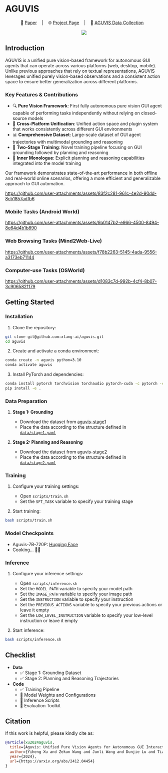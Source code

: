 # AGUVIS

<p align="center">
        📑 <a  href="https://huggingface.co/papers/2412.04454" target="_blank">Paper</a> &nbsp&nbsp  </a> | &nbsp&nbsp 🌐 <a href="https://aguvis-project.github.io/" target="_blank">Project Page</a> &nbsp&nbsp | &nbsp&nbsp 💾 <a href="https://huggingface.co/collections/ranpox/aguvis-unified-pure-vision-gui-agents-6764e2bc343c62af95c209d8" target="_blank"> AGUVIS Data Collection</a> &nbsp&nbsp
<br>

<p align="center">
    <img src="https://aguvis-project.github.io/static/images/overview.jpg" type="image/jpg"/>
<p>

## Introduction

AGUVIS is a unified pure vision-based framework for autonomous GUI agents that can operate across various platforms (web, desktop, mobile). Unlike previous approaches that rely on textual representations, AGUVIS leverages unified purely vision-based observations and a consistent action space to ensure better generalization across different platforms.

### Key Features & Contributions

- 🔍 **Pure Vision Framework**: First fully autonomous pure vision GUI agent capable of performing tasks independently without relying on closed-source models
- 🔄 **Cross-Platform Unification**: Unified action space and plugin system that works consistently across different GUI environments
- 📊 **Comprehensive Dataset**: Large-scale dataset of GUI agent trajectories with multimodal grounding and reasoning
- 🧠 **Two-Stage Training**: Novel training pipeline focusing on GUI grounding followed by planning and reasoning
- 💭 **Inner Monologue**: Explicit planning and reasoning capabilities integrated into the model training

Our framework demonstrates state-of-the-art performance in both offline and real-world online scenarios, offering a more efficient and generalizable approach to GUI automation.

https://github.com/user-attachments/assets/83f2c281-961c-4e2d-90dd-8cb1857adfb6

### Mobile Tasks (Android World)

https://github.com/user-attachments/assets/9a0147b2-e966-4500-8494-8e64d4b1b890

### Web Browsing Tasks (Mind2Web-Live)

https://github.com/user-attachments/assets/f78b2263-5145-4ada-9556-a3173eb71144

### Computer-use Tasks (OSWorld)

https://github.com/user-attachments/assets/d1083c7d-992b-4cf4-8b07-3c9065821179

## Getting Started

### Installation

1. Clone the repository:
```bash
git clone git@github.com:xlang-ai/aguvis.git
cd aguvis
```

2. Create and activate a conda environment:
```bash
conda create -n aguvis python=3.10
conda activate aguvis
```

3. Install PyTorch and dependencies:
```bash
conda install pytorch torchvision torchaudio pytorch-cuda -c pytorch -c nvidia
pip install -e .
```

### Data Preparation

1. **Stage 1: Grounding**
   - Download the dataset from [aguvis-stage1](https://huggingface.co/datasets/xlangai/aguvis-stage1)
   - Place the data according to the structure defined in [`data/stage1.yaml`](./data/stage1.yaml)

2. **Stage 2: Planning and Reasoning**
   - Download the dataset from [aguvis-stage2](https://huggingface.co/datasets/xlangai/aguvis-stage2)
   - Place the data according to the structure defined in [`data/stage2.yaml`](./data/stage2.yaml)

### Training

1. Configure your training settings:
   - Open `scripts/train.sh`
   - Set the `SFT_TASK` variable to specify your training stage

2. Start training:
```bash
bash scripts/train.sh
```

### Model Checkpoints

- Aguvis-7B-720P: [Hugging Face](https://huggingface.co/xlangai/Aguvis-7B-720P)
- Cooking... 🧑‍🍳

### Inference

1. Configure your inference settings:
   - Open `scripts/inference.sh`
   - Set the `MODEL_PATH` variable to specify your model path
   - Set the `IMAGE_PATH` variable to specify your image path
   - Set the `INSTRUCTION` variable to specify your instruction
   - Set the `PREVIOUS_ACTIONS` variable to specify your previous actions or leave it empty
   - Set the `LOW_LEVEL_INSTRUCTION` variable to specify your low-level instruction or leave it empty

2. Start inference:
```bash
bash scripts/inference.sh
```

## Checklist

- **Data**
  - ✅ Stage 1: Grounding Dataset
  - ✅ Stage 2: Planning and Reasoning Trajectories
- **Code**
  - ✅ Training Pipeline
  - 🚧 Model Weights and Configurations
  - 🚧 Inference Scripts
  - 🚧 Evaluation Toolkit

## Citation

If this work is helpful, please kindly cite as:

```bibtex
@article{xu2024aguvis,
  title={Aguvis: Unified Pure Vision Agents for Autonomous GUI Interaction},
  author={Yiheng Xu and Zekun Wang and Junli Wang and Dunjie Lu and Tianbao Xie and Amrita Saha and Doyen Sahoo and Tao Yu and Caiming Xiong},
  year={2024},
  url={https://arxiv.org/abs/2412.04454}
}
```
